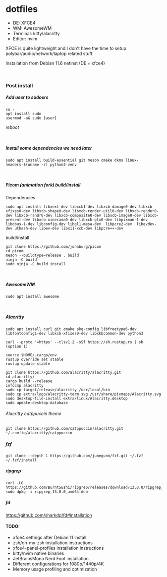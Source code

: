 # dotfiles

* DE: XFCE4
* WM: AwesomeWM
* Terminal: kitty/alacritty
* Editor: nvim

XFCE is quite lightweight and I don't have the time to setup polybar/audio/network/laptop related stuff.

Installation from Debian 11.6 netinst (DE = xfce4)

<br>

### Post install

##### Add user to sudoers
    su -
    apt install sudo
    usermod -aG sudo [user]
*reboot*

<br>

##### Install some dependencies we need later
    sudo apt install build-essential git meson cmake dkms linux-headers-$(uname -r) python3-venv

<br>

##### Picom (animation fork) build/install

Dependencies

    sudo apt install libxext-dev libxcb1-dev libxcb-damage0-dev libxcb-xfixes0-dev libxcb-shape0-dev libxcb-render-util0-dev libxcb-render0-dev libxcb-randr0-dev libxcb-composite0-dev libxcb-image0-dev libxcb-present-dev libxcb-xinerama0-dev libxcb-glx0-dev libpixman-1-dev libdbus-1-dev libconfig-dev libgl1-mesa-dev  libpcre2-dev  libevdev-dev uthash-dev libev-dev libx11-xcb-dev libpcre++-dev

build/install

    git clone https://github.com/jonaburg/picom
    cd picom
    meson --buildtype=release . build
    ninja -C build
    sudo ninja -C build install

<br>

##### AwesomeWM
    sudo apt install awesome

<br>


##### Alacritty
    sudo apt install curl git cmake pkg-config libfreetype6-dev libfontconfig1-dev libxcb-xfixes0-dev libxkbcommon-dev python3
    
    curl --proto '=https' --tlsv1.2 -sSf https://sh.rustup.rs | sh
    (option 1)
    
    source $HOME/.cargo/env
    rustup override set stable
    rustup update stable
    
    git clone https://github.com/alacritty/alacritty.git
    cd alacritty/
    cargo build --release
    infocmp alacritty
    sudo cp target/release/alacritty /usr/local/bin
    sudo cp extra/logo/alacritty-term.svg /usr/share/pixmaps/Alacritty.svg
    sudo desktop-file-install extra/linux/Alacritty.desktop
    sudo update-desktop-database

###### Alacritty catppuccin theme
    git clone https://github.com/catppuccin/alacritty.git ~/.config/alacritty/catppuccin


##### fzf
    git clone --depth 1 https://github.com/junegunn/fzf.git ~/.fzf
    ~/.fzf/install

##### ripgrep
    curl -LO https://github.com/BurntSushi/ripgrep/releases/download/13.0.0/ripgrep_13.0.0_amd64.deb
    sudo dpkg -i ripgrep_13.0.0_amd64.deb

##### fd
https://github.com/sharkdp/fd#installation

#### TODO:
* xfce4 settings after Debian 11 install
* zsh/oh-my-zsh installation instructions
* xfce4-panel-profiles installation instructions
* kitty/nvim native binaries
* JetBrainsMono Nerd Font installation
* Different configurations for 1080p/1440p/4K
* Memory usage profiling and optimization


